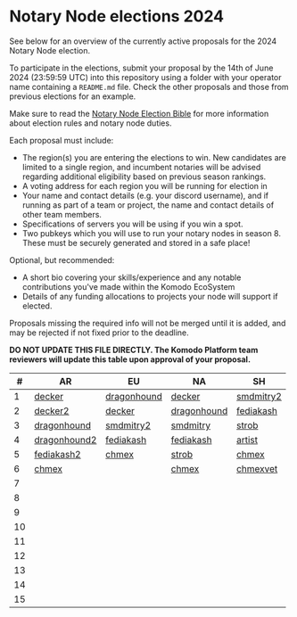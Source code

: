 # Notary Node elections 2024

See below for an overview of the currently active proposals for the 2024 Notary Node election.

To participate in the elections, submit your proposal by the 14th of June 2024 (23:59:59 UTC) into this repository using a folder with your operator name containing a `README.md` file. Check the other proposals and those from previous elections for an example.

Make sure to read the [Notary Node Election Bible](https://github.com/KomodoPlatform/dPoW/blob/dev/doc/bible.md) for more information about election rules and notary node duties.

Each proposal must include:
- The region(s) you are entering the elections to win. New candidates are limited to a single region, and incumbent notaries will be advised regarding additional eligibility based on previous season rankings.
- A voting address for each region you will be running for election in
- Your name and contact details (e.g. your discord username), and if running as part of a team or project, the name and contact details of other team members. 
- Specifications of servers you will be using if you win a spot.
- Two pubkeys which you will use to run your notary nodes in season 8. These must be securely generated and stored in a safe place!

Optional, but recommended:
- A short bio covering your skills/experience and any notable contributions you've made within the Komodo EcoSystem
- Details of any funding allocations to projects your node will support if elected.

Proposals missing the required info will not be merged until it is added, and may be rejected if not fixed prior to the deadline.

**DO NOT UPDATE THIS FILE DIRECTLY. The Komodo Platform team reviewers will update this table upon approval of your proposal.**

| #  | AR                                                                         |  EU                                                                       | NA                                                                        | SH                                                                    |
| -- | ---------------------------------------------------------------------------|---------------------------------------------------------------------------|---------------------------------------------------------------------------| ----------------------------------------------------------------------|
| 1  | [decker](decker/README.md "RKrbBiMcmNDaBkYpSja4MbaKzizay6LisW")            | [dragonhound](dragonhound/README.md "RTj2SYWR7AM5fGN1RHSatpnmHSwyNsvz1p") | [decker](decker/README.md "RWLtG5n97g5dJFvn9zhxU7QBvTmJ2BqKyw")           | [smdmitry2](smdmitry/README.md "RSMDSHtX6f26fsi9dPY4WdCoF9zJygYLoE")  |
| 2  | [decker2](decker/README.md "RNNFGdQtFQUa4CEeEqxF524P9putjxtb7d")           | [decker](decker/README.md "RTNoubB1yEx6mG7eNzaZv6TQVUbowamKAv")           | [dragonhound](dragonhound/README.md "RKpigLeT5rgXy31yubpgWcJ91i1TZbZg5h") | [fediakash](fediakash/README.md "RT4YEVxV1ZibzjqeNP3dpW35vV3RXyXMAK") |
| 3  | [dragonhound](dragonhound/README.md "RT3PBi6wBLvUySxtykehejsVTLKgCEwbzu")  | [smdmitry2](smdmitry/README.md "RSMDNNEUvCRii6ebwJJRt2D1zucW4Sf5M9")      | [smdmitry](smdmitry/README.md "RSMDNAqCKFZKyVAbr1Bm3qh3mcB13E6rzU")       | [strob](strob/README.md "RStrobSH68ke1eFmxNehVuJczTEpFX3C4f")         |
| 4  | [dragonhound2](dragonhound/README.md "RNFXanBgn2pYmiQo1eyJCQQEgDLFPhMKA7") | [fediakash](fediakash/README.md "RJvm1a6SoGfjS6WDobLTPJEjHrAFHv7md1")     | [fediakash](fediakash/README.md "RLr5mRgJhm5C55Cbf6BLHwkRNXvWGYDMjD")     | [artist](artist/README.md "RRQHGqgKivuwvWgeWAvTnGg5VJr1aWNRx5")       |
| 5  | [fediakash2](fediakash/README.md "RNXjviuNGLia5PAK7pesT8ENVdXtXqMGUH")     | [chmex](chmex/README.md "RTVKa9Dqa1bfzLDCSUo5zmfHFZBZyr3ftW")             | [strob](strob/README.md "RStrobNmEspEAgB8Jtt6ncK8tCWcGm77na")             | [chmex](chmex/README.md "RQxfyScivdSERChE2vYT9oFA7dWQzzPR4K")         |
| 6  | [chmex](chmex/README.md "RDLQrPQPDK3W3L6EdGGXstyNNYFT8fVLqH")              |                                                                           | [chmex](chmex/README.md "RMKfy7zjSvvKgC7tQReYrRSFfEFFGkZkFc")             | [chmexvet](chmex/README.md "RYJV8pCtv4wtsvwFhLm1tn7hW3KDv9gcjR")      |
| 7  |                                                                            |                                                                           |                                                                           |                                                                       |
| 8  |                                                                            |                                                                           |                                                                           |                                                                       |
| 9  |                                                                            |                                                                           |                                                                           |                                                                       |
| 10 |                                                                            |                                                                           |                                                                           |                                                                       |
| 11 |                                                                            |                                                                           |                                                                           |                                                                       |
| 12 |                                                                            |                                                                           |                                                                           |                                                                       |
| 13 |                                                                            |                                                                           |                                                                           |                                                                       |
| 14 |                                                                            |                                                                           |                                                                           |                                                                       |
| 15 |                                                                            |                                                                           |                                                                           |                                                                       |
